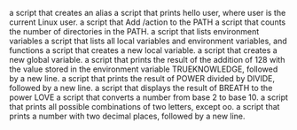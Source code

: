 a script that creates an alias
a script that prints hello user, where user is the current Linux user.
a script that Add /action to the PATH
a script that counts the number of directories in the PATH.
a script that lists environment variables
a script that lists all local variables and environment variables, and functions
a script that creates a new local variable.
a script that creates a new global variable.
a script that prints the result of the addition of 128 with the value stored in the environment variable TRUEKNOWLEDGE, followed by a new line.
a script that prints the result of POWER divided by DIVIDE, followed by a new line.
a script that displays the result of BREATH to the power LOVE
a script that converts a number from base 2 to base 10.
a script that prints all possible combinations of two letters, except oo.
a script that prints a number with two decimal places, followed by a new line.


